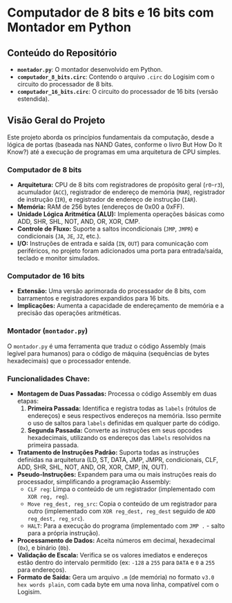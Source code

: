 # Computador de 8 bits e 16 bits com Montador em Python

## Conteúdo do Repositório

* **`montador.py`**: O montador desenvolvido em Python.
* **`computador_8_bits.circ`**: Contendo o arquivo `.circ` do Logisim com o circuito do processador de 8 bits.
* **`computador_16_bits.circ`**: O circuito do processador de 16 bits (versão estendida).
  
## Visão Geral do Projeto

Este projeto aborda os princípios fundamentais da computação, desde a lógica de portas (baseada nas NAND Gates, conforme o livro But How Do It Know?) até a execução de programas em uma arquitetura de CPU simples.

### Computador de 8 bits

* **Arquitetura:** CPU de 8 bits com registradores de propósito geral (`r0`-`r3`), acumulador (`ACC`), registrador de endereço de memória (`MAR`), registrador de instrução (`IR`), e registrador de endereço de instrução (`IAR`).
* **Memória:** RAM de 256 bytes (endereços de 0x00 a 0xFF).
* **Unidade Lógica Aritmética (ALU):** Implementa operações básicas como ADD, SHR, SHL, NOT, AND, OR, XOR, CMP.
* **Controle de Fluxo:** Suporte a saltos incondicionais (`JMP`, `JMPR`) e condicionais (`JA`, `JE`, `JZ`, etc.).
* **I/O:** Instruções de entrada e saída (`IN`, `OUT`) para comunicação com periféricos, no projeto foram adicionados uma porta para entrada/saída, teclado e monitor simulados.

### Computador de 16 bits

* **Extensão:** Uma versão aprimorada do processador de 8 bits, com barramentos e registradores expandidos para 16 bits.
* **Implicações:** Aumenta a capacidade de endereçamento de memória e a precisão das operações aritméticas. 

### Montador (`montador.py`)

O `montador.py` é uma ferramenta que traduz o código Assembly (mais legível para humanos) para o código de máquina (sequências de bytes hexadecimais) que o processador entende.

### Funcionalidades Chave:

* **Montagem de Duas Passadas:** Processa o código Assembly em duas etapas:
    1.  **Primeira Passada:** Identifica e registra todas as `labels` (rótulos de endereços) e seus respectivos endereços na memória. Isso permite o uso de saltos para `labels` definidas em qualquer parte do código.
    2.  **Segunda Passada:** Converte as instruções em seus opcodes hexadecimais, utilizando os endereços das `labels` resolvidos na primeira passada.
* **Tratamento de Instruções Padrão:** Suporta todas as instruções definidas na arquitetura (LD, ST, DATA, JMP, JMPR, condicionais, CLF, ADD, SHR, SHL, NOT, AND, OR, XOR, CMP, IN, OUT).
* **Pseudo-Instruções:** Expandem para uma ou mais instruções reais do processador, simplificando a programação Assembly:
    * `CLF reg`: Limpa o conteúdo de um registrador (implementado com `XOR reg, reg`).
    * `Move reg_dest, reg_src`: Copia o conteúdo de um registrador para outro (implementado com `XOR reg_dest, reg_dest` seguido de `ADD reg_dest, reg_src`).
    * `HALT`: Para a execução do programa (implementado com `JMP .` - salto para a própria instrução).
* **Processamento de Dados:** Aceita números em decimal, hexadecimal (`0x`), e binário (`0b`).
* **Validação de Escala:** Verifica se os valores imediatos e endereços estão dentro do intervalo permitido (ex: `-128` a `255` para `DATA` e `0` a `255` para endereços).
* **Formato de Saída:** Gera um arquivo `.m` (de memória) no formato `v3.0 hex words plain`, com cada byte em uma nova linha, compatível com o Logisim.

